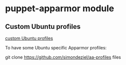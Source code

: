 # puppet-apparmor module

## Custom Ubuntu profiles

[custom Ubuntu profiles](https://github.com/simondeziel/aa-profiles)

To have some Ubuntu specific Apparmor profiles:

 git clone https://github.com/simondeziel/aa-profiles files

